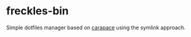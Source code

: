 # freckles-bin

Simple dotfiles manager based on [carapace](https://github.com/rsteube/carapace) using the symlink approach.
